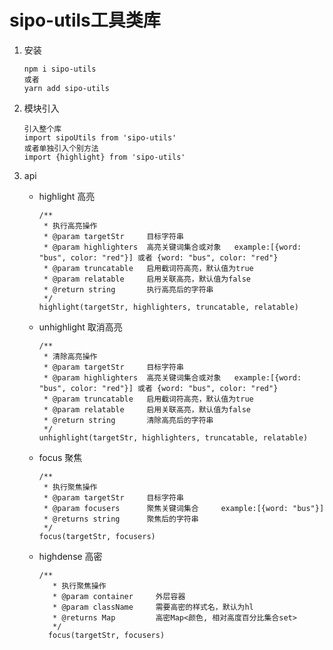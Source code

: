 # sipo-utils工具类库

1. 安装

   ```
   npm i sipo-utils
   或者
   yarn add sipo-utils
   ```

2. 模块引入

   ```
   引入整个库
   import sipoUtils from 'sipo-utils'
   或者单独引入个别方法
   import {highlight} from 'sipo-utils'
   ```

3. api

   - highlight  高亮

     ```
     /**
      * 执行高亮操作
      * @param targetStr     目标字符串
      * @param highlighters  高亮关键词集合或对象   example:[{word: "bus", color: "red"}] 或者 {word: "bus", color: "red"}
      * @param truncatable   启用截词符高亮，默认值为true
      * @param relatable     启用关联高亮，默认值为false
      * @return string       执行高亮后的字符串
      */
     highlight(targetStr, highlighters, truncatable, relatable)
     ```

   - unhighlight  取消高亮

     ```
     /**
      * 清除高亮操作
      * @param targetStr     目标字符串
      * @param highlighters  高亮关键词集合或对象   example:[{word: "bus", color: "red"}] 或者 {word: "bus", color: "red"}
      * @param truncatable   启用截词符高亮，默认值为true
      * @param relatable     启用关联高亮，默认值为false
      * @return string       清除高亮后的字符串
      */
     unhighlight(targetStr, highlighters, truncatable, relatable)
     ```

   - focus  聚焦

     ```
     /**
      * 执行聚焦操作
      * @param targetStr     目标字符串
      * @param focusers      聚焦关键词集合     example:[{word: "bus"}]
      * @returns string      聚焦后的字符串
      */
     focus(targetStr, focusers)
     ```
   
    - highdense  高密
      
      ```
      /**
         * 执行聚焦操作
         * @param container     外层容器
         * @param className     需要高密的样式名，默认为hl
         * @returns Map         高密Map<颜色, 相对高度百分比集合set>
         */
        focus(targetStr, focusers)
      ```
   
      

     

   

   
   
   